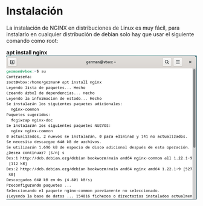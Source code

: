 # Instalación
La instalación de NGINX en distribuciones de Linux es muy fácil, para instalarlo en cualquier distribución de debian solo hay que usar el siguiente comando como root:

**apt install nginx**
![instalacion](/imagenes/instalacion.PNG)
